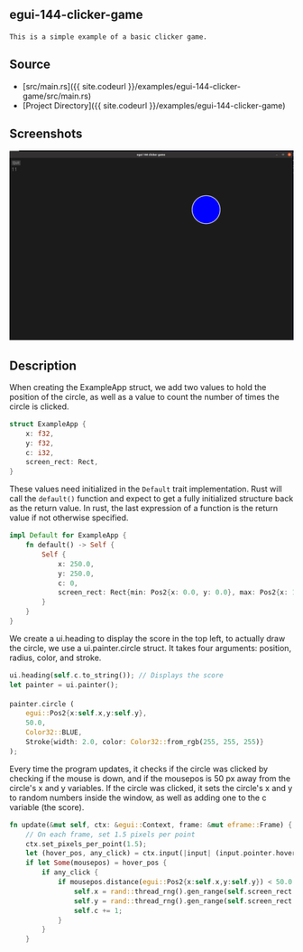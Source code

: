 ## egui-144-clicker-game

    This is a simple example of a basic clicker game.

## Source

- [src/main.rs]({{ site.codeurl }}/examples/egui-144-clicker-game/src/main.rs)
- [Project Directory]({{ site.codeurl }}/examples/egui-144-clicker-game)

## Screenshots

![Screenshot](screen1.png)

## Description

When creating the ExampleApp struct, we add two values to hold the position of the circle, as well as a value to count the number of times the circle is clicked.

```rust
struct ExampleApp {
    x: f32,
    y: f32,
    c: i32,
    screen_rect: Rect,
}
```

These values need initialized in the `Default` trait implementation. Rust will call the `default()` function and expect to get a fully initialized structure back as the return value. In rust, the last expression of a function is the return value if not otherwise specified.

```rust
impl Default for ExampleApp {
    fn default() -> Self {
        Self {
            x: 250.0,
            y: 250.0,
            c: 0,
            screen_rect: Rect{min: Pos2{x: 0.0, y: 0.0}, max: Pos2{x: 1000.0, y: 700.0}},
        }
    }
}
```

We create a ui.heading to display the score in the top left, to actually draw the circle, we use a ui.painter.circle struct. It takes four arguments: position, radius, color, and stroke.

```rust
ui.heading(self.c.to_string()); // Displays the score
let painter = ui.painter();

painter.circle (
    egui::Pos2{x:self.x,y:self.y},
    50.0,
    Color32::BLUE,
    Stroke{width: 2.0, color: Color32::from_rgb(255, 255, 255)}
);
```

Every time the program updates, it checks if the circle was clicked by checking if the mouse is down, and if the mousepos is 50 px away from the circle's x and y variables. If the circle was clicked, it sets the circle's x and y to random numbers inside the window, as well as adding one to the c variable (the score).

```rust
fn update(&mut self, ctx: &egui::Context, frame: &mut eframe::Frame) {
    // On each frame, set 1.5 pixels per point
    ctx.set_pixels_per_point(1.5);
    let (hover_pos, any_click) = ctx.input(|input| (input.pointer.hover_pos(), input.pointer.any_click()));
    if let Some(mousepos) = hover_pos {
        if any_click {
            if mousepos.distance(egui::Pos2{x:self.x,y:self.y}) < 50.0 {
                self.x = rand::thread_rng().gen_range(self.screen_rect.min.x..self.screen_rect.max.x);
                self.y = rand::thread_rng().gen_range(self.screen_rect.min.y..self.screen_rect.max.y);
                self.c += 1;
            }
        }
    }
```
